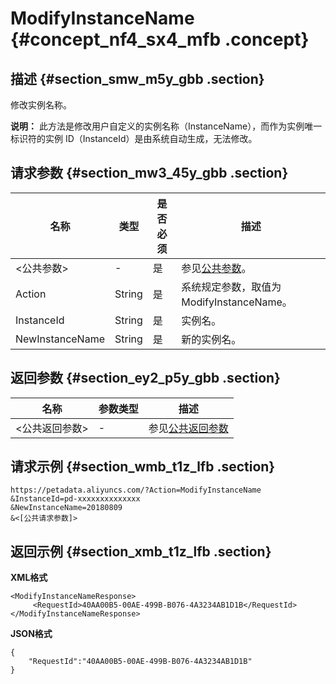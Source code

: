 # ModifyInstanceName {#concept_nf4_sx4_mfb .concept}

## 描述 {#section_smw_m5y_gbb .section}

修改实例名称。

**说明：** 此方法是修改用户自定义的实例名称（InstanceName），而作为实例唯一标识符的实例 ID（InstanceId）是由系统自动生成，无法修改。

## 请求参数 {#section_mw3_45y_gbb .section}

|名称|类型|是否必须|描述|
|--|--|----|--|
|<公共参数\>|-|是|参见[公共参数](cn.zh-CN/API参考/公共参数.md#)。|
|Action|String|是|系统规定参数，取值为ModifyInstanceName。|
|InstanceId|String|是|实例名。|
|NewInstanceName|String|是|新的实例名。|

## 返回参数 {#section_ey2_p5y_gbb .section}

|名称|参数类型|描述|
|--|----|--|
|<公共返回参数\>|-|参见[公共返回参数](cn.zh-CN/API参考/公共参数.md#section_hs4_m3y_gbb)|

## 请求示例 {#section_wmb_t1z_lfb .section}

```
https://petadata.aliyuncs.com/?Action=ModifyInstanceName
&InstanceId=pd-xxxxxxxxxxxxxx
&NewInstanceName=20180809
&<[公共请求参数]>
```

## 返回示例 {#section_xmb_t1z_lfb .section}

**XML格式**

```
<ModifyInstanceNameResponse>  
     <RequestId>40AA00B5-00AE-499B-B076-4A3234AB1D1B</RequestId>
</ModifyInstanceNameResponse>
```

**JSON格式**

```
{
    "RequestId":"40AA00B5-00AE-499B-B076-4A3234AB1D1B"
}
```

